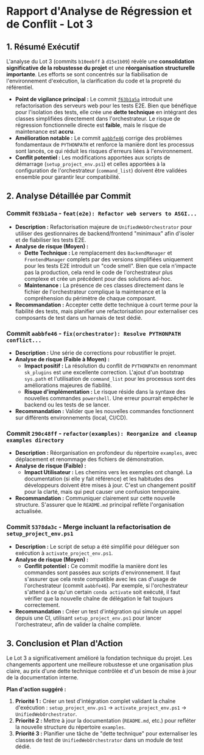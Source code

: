 # Rapport d'Analyse de Régression et de Conflit - Lot 3

## 1. Résumé Exécutif

L'analyse du Lot 3 (commits `b10eebff` à `d15e1b09`) révèle une **consolidation significative de la robustesse du projet** et une **réorganisation structurelle importante**. Les efforts se sont concentrés sur la fiabilisation de l'environnement d'exécution, la clarification du code et la propreté du référentiel.

*   **Point de vigilance principal :** Le commit [`f63b1a5a`](d:\2025-Epita-Intelligence-Symbolique\temp\commit_analysis_202506DD_095640\analysis_lot_03_raw.md:802) introduit une refactorisation des serveurs web pour les tests E2E. Bien que bénéfique pour l'isolation des tests, elle crée une **dette technique** en intégrant des classes simplifiées directement dans l'orchestrateur. Le risque de régression fonctionnelle directe est **faible**, mais le risque de maintenance est **accru**.
*   **Amélioration notable :** Le commit [`aabbfe46`](d:\2025-Epita-Intelligence-Symbolique\temp\commit_analysis_202506DD_095640\analysis_lot_03_raw.md:179) corrige des problèmes fondamentaux de `PYTHONPATH` et renforce la manière dont les processus sont lancés, ce qui réduit les risques d'erreurs liées à l'environnement.
*   **Conflit potentiel :** Les modifications apportées aux scripts de démarrage (`setup_project_env.ps1`) et celles apportées à la configuration de l'orchestrateur (`command_list`) doivent être validées ensemble pour garantir leur compatibilité.

## 2. Analyse Détaillée par Commit

### Commit `f63b1a5a` - `feat(e2e): Refactor web servers to ASGI...`

*   **Description :** Refactorisation majeure de `UnifiedWebOrchestrator` pour utiliser des gestionnaires de backend/frontend "minimaux" afin d'isoler et de fiabiliser les tests E2E.
*   **Analyse de risque (Moyen) :**
    *   **Dette Technique :** Le remplacement des `BackendManager` et `FrontendManager` complets par des versions simplifiées uniquement pour les tests E2E introduit un "code smell". Bien que cela n'impacte pas la production, cela rend le code de l'orchestrateur plus complexe et crée un précédent pour des solutions ad-hoc.
    *   **Maintenance :** La présence de ces classes directement dans le fichier de l'orchestrateur complique la maintenance et la compréhension du périmètre de chaque composant.
*   **Recommandation :** Accepter cette dette technique à court terme pour la fiabilité des tests, mais planifier une refactorisation pour externaliser ces composants de test dans un harnais de test dédié.

### Commit `aabbfe46` - `fix(orchestrator): Resolve PYTHONPATH conflict...`

*   **Description :** Une série de corrections pour robustifier le projet.
*   **Analyse de risque (Faible à Moyen) :**
    *   **Impact positif :** La résolution du conflit de `PYTHONPATH` en renommant `sk_plugins` est une excellente correction. L'ajout d'un bootstrap `sys.path` et l'utilisation de `command_list` pour les processus sont des améliorations majeures de fiabilité.
    *   **Risque d'implémentation :** Le risque réside dans la syntaxe des nouvelles commandes `powershell`. Une erreur pourrait empêcher le backend ou les tests de se lancer.
*   **Recommandation :** Valider que les nouvelles commandes fonctionnent sur différents environnements (local, CI/CD).

### Commit `290c48ff` - `refactor(examples): Reorganize and cleanup examples directory`

*   **Description :** Réorganisation en profondeur du répertoire `examples`, avec déplacement et renommage des fichiers de démonstration.
*   **Analyse de risque (Faible) :**
    *   **Impact Utilisateur :** Les chemins vers les exemples ont changé. La documentation (si elle y fait référence) et les habitudes des développeurs doivent être mises à jour. C'est un changement positif pour la clarté, mais qui peut causer une confusion temporaire.
*   **Recommandation :** Communiquer clairement sur cette nouvelle structure. S'assurer que le `README.md` principal reflète l'organisation actualisée.

### Commit `5378da3c` - Merge incluant la refactorisation de `setup_project_env.ps1`

*   **Description :** Le script de setup a été simplifié pour déléguer son exécution à `activate_project_env.ps1`.
*   **Analyse de risque (Moyen) :**
    *   **Conflit potentiel :** Ce commit modifie la manière dont les commandes sont passées aux scripts d'environnement. Il faut s'assurer que cela reste compatible avec les cas d'usage de l'orchestrateur (commit `aabbfe46`). Par exemple, si l'orchestrateur s'attend à ce qu'un certain `conda activate` soit exécuté, il faut vérifier que la nouvelle chaîne de délégation le fait toujours correctement.
*   **Recommandation :** Créer un test d'intégration qui simule un appel depuis une CI, utilisant `setup_project_env.ps1` pour lancer l'orchestrateur, afin de valider la chaîne complète.

## 3. Conclusion et Plan d'Action

Le Lot 3 a significativement amélioré la fondation technique du projet. Les changements apportent une meilleure robustesse et une organisation plus claire, au prix d'une dette technique contrôlée et d'un besoin de mise à jour de la documentation interne.

**Plan d'action suggéré :**
1.  **Priorité 1 :** Créer un test d'intégration complet validant la chaîne d'exécution : `setup_project_env.ps1` -> `activate_project_env.ps1` -> `UnifiedWebOrchestrator`.
2.  **Priorité 2 :** Mettre à jour la documentation (`README.md`, etc.) pour refléter la nouvelle structure du répertoire `examples`.
3.  **Priorité 3 :** Planifier une tâche de "dette technique" pour externaliser les classes de test de `UnifiedWebOrchestrator` dans un module de test dédié.